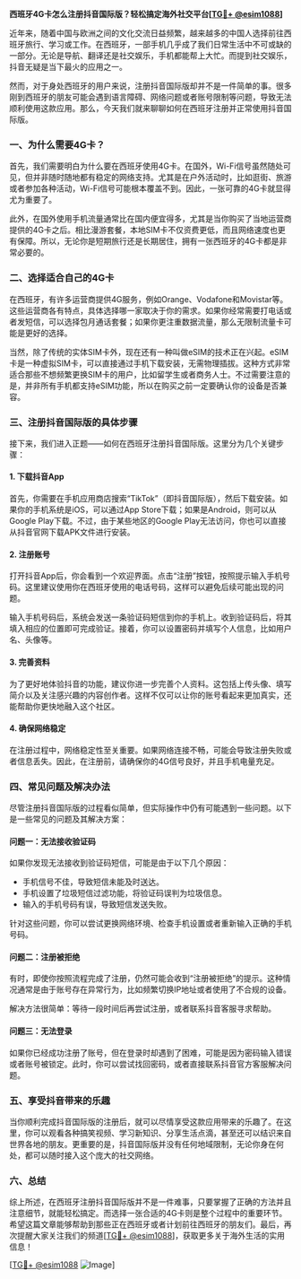 **西班牙4G卡怎么注册抖音国际版？轻松搞定海外社交平台[[TG💪+ @esim1088](https://t.me/s/esim1088)]**

近年来，随着中国与欧洲之间的文化交流日益频繁，越来越多的中国人选择前往西班牙旅行、学习或工作。在西班牙，一部手机几乎成了我们日常生活中不可或缺的一部分。无论是导航、翻译还是社交娱乐，手机都能帮上大忙。而提到社交娱乐，抖音无疑是当下最火的应用之一。

然而，对于身处西班牙的用户来说，注册抖音国际版却并不是一件简单的事。很多刚到西班牙的朋友可能会遇到语言障碍、网络问题或者账号限制等问题，导致无法顺利使用这款应用。那么，今天我们就来聊聊如何在西班牙注册并正常使用抖音国际版。

### **一、为什么需要4G卡？**

首先，我们需要明白为什么要在西班牙使用4G卡。在国外，Wi-Fi信号虽然随处可见，但并非随时随地都有稳定的网络支持。尤其是在户外活动时，比如逛街、旅游或者参加各种活动，Wi-Fi信号可能根本覆盖不到。因此，一张可靠的4G卡就显得尤为重要了。

此外，在国外使用手机流量通常比在国内便宜得多，尤其是当你购买了当地运营商提供的4G卡之后。相比漫游套餐，本地SIM卡不仅资费更低，而且网络速度也更有保障。所以，无论你是短期旅行还是长期居住，拥有一张西班牙的4G卡都是非常必要的。

### **二、选择适合自己的4G卡**

在西班牙，有许多运营商提供4G服务，例如Orange、Vodafone和Movistar等。这些运营商各有特点，具体选择哪一家取决于你的需求。如果你经常需要打电话或者发短信，可以选择包月通话套餐；如果你更注重数据流量，那么无限制流量卡可能是更好的选择。

当然，除了传统的实体SIM卡外，现在还有一种叫做eSIM的技术正在兴起。eSIM卡是一种虚拟SIM卡，可以直接通过手机下载安装，无需物理插拔。这种方式非常适合那些不想频繁更换SIM卡的用户，比如留学生或者商务人士。不过需要注意的是，并非所有手机都支持eSIM功能，所以在购买之前一定要确认你的设备是否兼容。

### **三、注册抖音国际版的具体步骤**

接下来，我们进入正题——如何在西班牙注册抖音国际版。这里分为几个关键步骤：

#### **1. 下载抖音App**

首先，你需要在手机应用商店搜索“TikTok”（即抖音国际版），然后下载安装。如果你的手机系统是iOS，可以通过App Store下载；如果是Android，则可以从Google Play下载。不过，由于某些地区的Google Play无法访问，你也可以直接从抖音官网下载APK文件进行安装。

#### **2. 注册账号**

打开抖音App后，你会看到一个欢迎界面。点击“注册”按钮，按照提示输入手机号码。这里建议使用你在西班牙使用的电话号码，这样可以避免后续可能出现的问题。

输入手机号码后，系统会发送一条验证码短信到你的手机上。收到验证码后，将其填入相应的位置即可完成验证。接着，你可以设置密码并填写个人信息，比如用户名、头像等。

#### **3. 完善资料**

为了更好地体验抖音的功能，建议你进一步完善个人资料。这包括上传头像、填写简介以及关注感兴趣的内容创作者。这样不仅可以让你的账号看起来更加真实，还能帮助你更快地融入这个社区。

#### **4. 确保网络稳定**

在注册过程中，网络稳定性至关重要。如果网络连接不畅，可能会导致注册失败或者信息丢失。因此，在注册前，请确保你的4G信号良好，并且手机电量充足。

### **四、常见问题及解决办法**

尽管注册抖音国际版的过程看似简单，但实际操作中仍有可能遇到一些问题。以下是一些常见的问题及其解决方案：

#### **问题一：无法接收验证码**

如果你发现无法接收到验证码短信，可能是由于以下几个原因：
- 手机信号不佳，导致短信未能及时送达。
- 手机设置了垃圾短信过滤功能，将验证码误判为垃圾信息。
- 输入的手机号码有误，导致短信发送失败。

针对这些问题，你可以尝试更换网络环境、检查手机设置或者重新输入正确的手机号码。

#### **问题二：注册被拒绝**

有时，即使你按照流程完成了注册，仍然可能会收到“注册被拒绝”的提示。这种情况通常是由于账号存在异常行为，比如频繁切换IP地址或者使用了不合规的设备。

解决方法很简单：等待一段时间后再尝试注册，或者联系抖音客服寻求帮助。

#### **问题三：无法登录**

如果你已经成功注册了账号，但在登录时却遇到了困难，可能是因为密码输入错误或者账号被锁定。此时，你可以尝试找回密码，或者直接联系抖音官方客服解决问题。

### **五、享受抖音带来的乐趣**

当你顺利完成抖音国际版的注册后，就可以尽情享受这款应用带来的乐趣了。在这里，你可以观看各种搞笑视频、学习新知识、分享生活点滴，甚至还可以结识来自世界各地的朋友。更重要的是，抖音国际版并没有任何地域限制，无论你身在何处，都可以随时接入这个庞大的社交网络。

### **六、总结**

综上所述，在西班牙注册抖音国际版并不是一件难事，只要掌握了正确的方法并且注意细节，就能轻松搞定。而选择一张合适的4G卡则是整个过程中的重要环节。希望这篇文章能够帮助到那些正在西班牙或者计划前往西班牙的朋友们。最后，再次提醒大家关注我们的频道[[TG💪+ @esim1088](https://t.me/s/esim1088)]，获取更多关于海外生活的实用信息！

[[TG💪+ @esim1088](https://t.me/s/esim1088) ![Image](https://i.postimg.cc/4NQfJmqS/Snipaste-2025-05-13-00-14-12.png)]